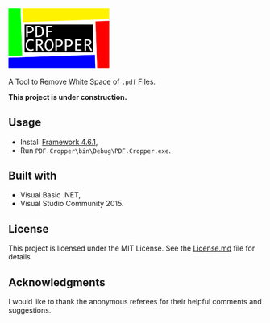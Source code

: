 <img src = "./Logo/Logo.png" width = 200pt />

A Tool to Remove White Space of `.pdf` Files.

**This project is under construction.**

## Usage
* Install [Framework 4.6.1],
* Run `PDF.Cropper\bin\Debug\PDF.Cropper.exe`.

## Built with
* Visual Basic .NET,
* Visual Studio Community 2015.

## License
This project is licensed under the MIT License. See the [License.md](License.md) file for details.

## Acknowledgments
I would like to thank the anonymous referees for their helpful comments and suggestions.

[Framework 4.6.1]:https://www.microsoft.com/en-us/download/details.aspx?id=49981